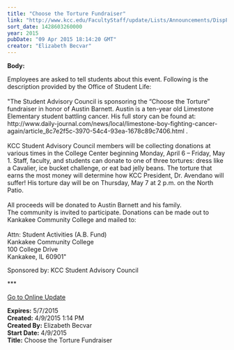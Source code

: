 ```yaml
---
title: "Choose the Torture Fundraiser"
link: "http://www.kcc.edu/FacultyStaff/update/Lists/Announcements/DispForm.aspx?ID=1880"
sort_date: 1428603260000
year: 2015
pubDate: "09 Apr 2015 18:14:20 GMT"
creator: "Elizabeth Becvar"
---
```


<div><b>Body:</b> <div class="ExternalClass9E3C55B054F4467EB7726D5867DD6E84"><p>​Employees are asked to tell students about this event. Following is the description provided by the Office of Student Life:<br /><br />&quot;The Student Advisory Council is sponsoring the “Choose the Torture” fundraiser in honor of Austin Barnett. Austin is a ten-year old Limestone Elementary student battling cancer. His full story can be found at: http://www.daily-journal.com/news/local/limestone-boy-fighting-cancer-again/article_8c7e2f5c-3970-54c4-93ea-1678c89c7406.html . <br /><br />KCC Student Advisory Council members will be collecting donations at various times in the College Center beginning Monday, April 6 – Friday, May 1. Staff, faculty, and students can donate to one of three tortures: dress like a Cavalier, ice bucket challenge, or eat bad jelly beans. The torture that earns the most money will determine how KCC President, Dr. Avendano will suffer! His torture day will be on Thursday, May 7 at 2 p.m. on the North Patio. <br /><br />All proceeds will be donated to Austin Barnett and his family. <br />The community is invited to participate. Donations can be made out to Kankakee Community College and mailed to:<br /><br />Attn: Student Activities (A.B. Fund)<br />Kankakee Community College<br />100 College Drive<br />Kankakee, IL 60901&quot;</p>
<p>Sponsored by: KCC Student Advisory Council</p>
<p>***</p>
<p><a href="/FacultyStaff/update/Pages/dailyupdate.aspx">Go to Online Update</a><br /></p></div></div>
<div><b>Expires:</b> 5/7/2015</div>
<div><b>Created:</b> 4/9/2015 1:14 PM</div>
<div><b>Created By:</b> Elizabeth Becvar</div>
<div><b>Start Date:</b> 4/9/2015</div>
<div><b>Title:</b> Choose the Torture Fundraiser</div>

